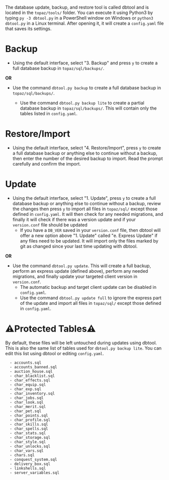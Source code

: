 The database update, backup, and restore tool is called dbtool and is located in the `topaz/tools/` folder. You can execute it using Python3 by typing `py -3 dbtool.py` in a PowerShell window on Windows or `python3 dbtool.py` in a Linux terminal. After opening it, it will create a `config.yaml` file that saves its settings.

# Backup
- Using the default interface, select "3. Backup" and press `y` to create a full database backup in `topaz/sql/backups/`.

**OR**

- Use the command `dbtool.py backup` to create a full database backup in `topaz/sql/backups/`.

  - Use the command `dbtool.py backup lite` to create a partial database backup in `topaz/sql/backups/`. This will contain only the tables listed in `config.yaml`.

# Restore/Import
- Using the default interface, select "4. Restore/Import", press `y` to create a full database backup or anything else to continue without a backup, then enter the number of the desired backup to import. Read the prompt carefully and confirm the import. 

# Update
- Using the default interface, select "1. Update", press `y` to create a full database backup or anything else to continue without a backup, review the changes then press `y` to import all files in `topaz/sql/` except those defined in `config.yaml`. It will then check for any needed migrations, and finally it will check if there was a version update and if your `version.conf` file should be updated
  - If you have a `DB_VER` saved in your `version.conf` file, then dbtool will offer a new option above "1. Update" called "e. Express Update" if any files need to be updated. It will import only the files marked by git as changed since your last time updating with dbtool.

**OR**

- Use the command `dbtool.py update`. This will create a full backup, perform an express update (defined above), perform any needed migrations, and finally update your targeted client version in `version.conf`.
  - The automatic backup and target client update can be disabled in `config.yaml`.
  - Use the command `dbtool.py update full` to ignore the express part of the update and import all files in `topaz/sql/` except those defined in `config.yaml`.

# ⚠Protected Tables⚠
By default, these files will be left untouched during updates using dbtool. This is also the same list of tables used for `dbtool.py backup lite`. You can edit this list using dbtool or editing `config.yaml`.
```
  - accounts.sql
  - accounts_banned.sql
  - auction_house.sql
  - char_blacklist.sql
  - char_effects.sql
  - char_equip.sql
  - char_exp.sql
  - char_inventory.sql
  - char_jobs.sql
  - char_look.sql
  - char_merit.sql
  - char_pet.sql
  - char_points.sql
  - char_profile.sql
  - char_skills.sql
  - char_spells.sql
  - char_stats.sql
  - char_storage.sql
  - char_style.sql
  - char_unlocks.sql
  - char_vars.sql
  - chars.sql
  - conquest_system.sql
  - delivery_box.sql
  - linkshells.sql
  - server_variables.sql
```